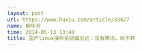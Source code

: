```yaml
---
layout: post
url: https://www.huxiu.com/article/33627
name: 柳华芳
time: 2014-05-13 13:40
title: 国产linux操作系统偏见论：没有腾讯，玩不转
---
```

